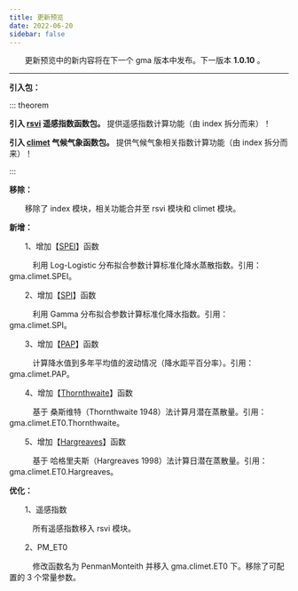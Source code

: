 ```yaml
---
title: 更新预览
date: 2022-06-20
sidebar: false
---
```


&emsp;　更新预览中的新内容将在下一个 gma 版本中发布。下一版本 **1.0.10** 。

---

<i class="fas fa-box"></i> **引入包：**

::: theorem 

**引入 [rsvi](/UserGuide/Instructions/Function.html#遥感指数) 遥感指数函数包。** 提供遥感指数计算功能（由 index 拆分而来）！

**引入 [climet](/UserGuide/Instructions/Function.html#气象气候) 气候气象函数包。** 提供气候气象相关指数计算功能（由 index 拆分而来）！

:::

<i class="far fa-trash-alt"></i> **移除：**

&emsp;　移除了 index 模块，相关功能合并至 rsvi 模块和 climet 模块。

<font color="#616AE5"><i class="fas fa-award"></i></font> **新增：**

&emsp;　1、增加【[SPEI](/UserGuide/climet/SPEI.html)】函数

&emsp;　　利用 Log-Logistic 分布拟合参数计算标准化降水蒸散指数。引用：gma.climet.SPEI。

&emsp;　2、增加【[SPI](/UserGuide/climet/SPI.html)】函数

&emsp;　　利用 Gamma 分布拟合参数计算标准化降水指数。引用：gma.climet.SPI。

&emsp;　3、增加【[PAP](/UserGuide/climet/PAP.html)】函数

&emsp;　　计算降水值到多年平均值的波动情况（降水距平百分率）。引用：gma.climet.PAP。

&emsp;　4、增加【[Thornthwaite](/UserGuide/climet/ET0/Thornthwaite.html)】函数

&emsp;　　基于 桑斯维特（Thornthwaite 1948）法计算月潜在蒸散量。引用：gma.climet.ET0.Thornthwaite。

&emsp;　5、增加【[Hargreaves](/UserGuide/climet/ET0/Hargreaves.html)】函数

&emsp;　　基于 哈格里夫斯（Hargreaves 1998）法计算日潜在蒸散量。引用：gma.climet.ET0.Hargreaves。

<font color="#3CB371"><i class="fab fa-superpowers"></i></font> **优化：**

&emsp;　1、遥感指数

&emsp;　　所有遥感指数移入 rsvi 模块。

&emsp;　2、PM_ET0

&emsp;　　修改函数名为 PenmanMonteith 并移入 gma.climet.ET0 下。移除了可配置的 3 个常量参数。




